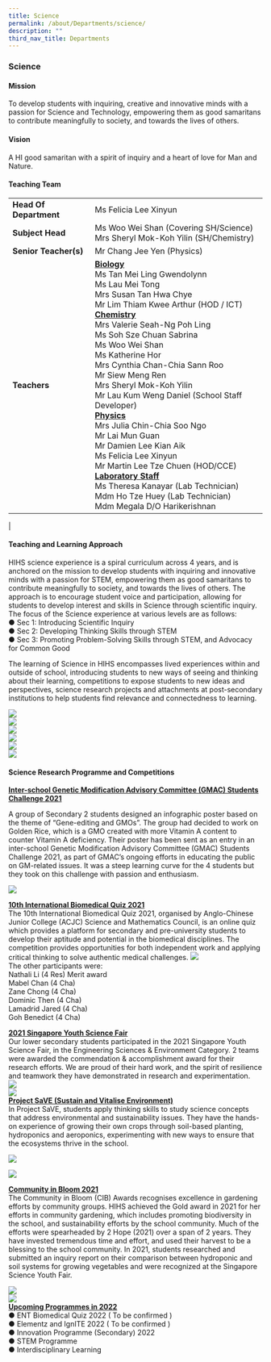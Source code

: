 ```yaml
---
title: Science
permalink: /about/Departments/science/
description: ""
third_nav_title: Departments
---
```

### **Science**

#### **Mission**<br>
To develop students with inquiring, creative and innovative minds with a passion for Science and Technology, empowering them as good samaritans to contribute meaningfully to society, and towards the lives of others.
#### **Vision**<br>
A HI good samaritan with a spirit of inquiry and a heart of love for Man and Nature.


#### **Teaching Team**
|  |  |
|---|---|
| **Head Of Department** | Ms Felicia Lee Xinyun |
|**Subject Head** | Ms Woo Wei Shan (Covering SH/Science) <br>Mrs Sheryl Mok-Koh Yilin (SH/Chemistry) |
|**Senior Teacher(s)** | Mr Chang Jee Yen (Physics)
| **Teachers** | <u>**Biology**</u><br>Ms Tan Mei Ling Gwendolynn<br>Ms Lau Mei Tong<br>Mrs Susan Tan Hwa Chye<br>Mr Lim Thiam Kwee Arthur (HOD / ICT)<br><u>**Chemistry**</u><br>Mrs Valerie Seah-Ng Poh Ling<br>Ms Soh Sze Chuan Sabrina<br>Ms Woo Wei Shan<br>Ms Katherine Hor<br>Mrs Cynthia Chan-Chia Sann Roo<br>Mr Siew Meng Ren<br>Mrs Sheryl Mok-Koh Yilin<br>Mr Lau Kum Weng Daniel (School Staff Developer)<br><u>**Physics**</u><br>Mrs Julia Chin-Chia Soo Ngo<br>Mr Lai Mun Guan<br>Mr Damien Lee Kian Aik<br>Ms Felicia Lee Xinyun<br>Mr Martin Lee Tze Chuen (HOD/CCE)<br><u>**Laboratory Staff**</u><br>Ms Theresa Kanayar (Lab Technician)<br> Mdm Ho Tze Huey (Lab Technician) <br>Mdm Megala D/O Harikerishnan | 
|
#### **Teaching and Learning Approach**
HIHS science experience is a spiral curriculum across 4 years, and is anchored on the mission to develop students with inquiring and innovative minds with a passion for STEM, empowering them as good samaritans to contribute meaningfully to society, and towards the lives of others. The approach is to encourage student voice and participation, allowing for students to develop interest and skills in Science through scientific inquiry. The focus of the Science experience at various levels are as follows:<br>
●	Sec 1: Introducing Scientific Inquiry<br>
●	Sec 2: Developing Thinking Skills through STEM<br>
●	Sec 3: Promoting Problem-Solving Skills through STEM, and Advocacy for Common Good

The learning of Science in HIHS encompasses lived experiences within and outside of school, introducing students to new ways of seeing and thinking about their learning, competitions to expose students to new ideas and perspectives, science research projects and attachments at post-secondary institutions to help students find relevance and connectedness to learning.

![](/images/Science%20Department/Students%20Engaging%20in%20scientific%20inquiry.png)<br>
![](/images/Science%20Department/Students%20Make%20Their%20Thinking%20Visible.png)<br>
![](/images/Science%20Department/Sec%202%20Students%20Reseaching%20collaboratively%20on%20Solar%20energy.png)<br>
![](/images/Science%20Department/Devices%20raised%20to%20capture%20interesting%20points.png)<br>
![](/images/Science%20Department/Sec%201%20Students%20prototyping%20a%20water%20filtration.png)<br>
![](/images/Science%20Department/Students%20Embarked%20on%20the%20task%20to%20evaluate%20the%20efficacy.png)<br>

#### **Science Research Programme and Competitions**
<u>**Inter-school Genetic Modification Advisory Committee (GMAC) Students Challenge 2021**</u><br>

A group of Secondary 2 students designed an infographic poster based on the theme of
“Gene-editing and GMOs”. The group had decided to work on Golden Rice, which is a GMO created
with more Vitamin A content to counter Vitamin A deficiency. Their poster has been sent as an
entry in an inter-school Genetic Modification Advisory Committee (GMAC) Students Challenge
2021, as part of GMAC’s ongoing efforts in educating the public on GM-related issues. It was a steep
learning curve for the 4 students but they took on this challenge with passion and enthusiasm.<br>

![](/images/Science%20Department/7%20Arthur,%20Samuel,yu%20en.png)

<u>**10th International Biomedical Quiz 2021**</u><br>
The 10th International Biomedical Quiz 2021, organised by Anglo-Chinese Junior College (ACJC)
Science and Mathematics Council, is an online quiz which provides a platform for secondary and
pre-university students to develop their aptitude and potential in the biomedical disciplines. The
competition provides opportunities for both independent work and applying critical thinking to
solve authentic medical challenges.
![](/images/Science%20Department/8%20Low%20Xin,%20ng%20yong%20Jun.png)<br>
The other participants were:<br>
Nathali Li (4 Res) Merit award<br>
Mabel Chan (4 Cha)<br>
Zane Chong (4 Cha)<br>
Dominic Then (4 Cha)<br>
Lamadrid Jared (4 Cha)<br>
Goh Benedict (4 Cha)

<u>**2021 Singapore Youth Science Fair**</u><br>
Our lower secondary students participated in the 2021 Singapore Youth Science Fair, in the
Engineering Sciences & Environment Category. 2 teams were awarded the commendation &
accomplishment award for their research efforts. We are proud of their hard work, and the spirit
of resilience and teamwork they have demonstrated in research and experimentation.<br>
![](/images/Science%20Department/9%20youth%20science%20fair.png)<br>
![](/images/Science%20Department/10%20youth%20science%20fair.png)<br>
<u>**Project SaVE (Sustain and Vitalise Environment)**</u><br>
In Project SaVE, students apply thinking skills to study science concepts that address environmental
and sustainability issues. They have the hands-on experience of growing their own crops through
soil-based planting, hydroponics and aeroponics, experimenting with new ways to ensure that the
ecosystems thrive in the school.<br>

![](/images/Science%20Department/11.png)

![](/images/Science%20Department/12.png)<br>

<u>**Community in Bloom 2021**</u><br>
The Community in Bloom (CIB) Awards recognises excellence in gardening efforts by community
groups. HIHS achieved the Gold award in 2021 for her efforts in community gardening, which
includes promoting biodiversity in the school, and sustainability efforts by the school community.
Much of the efforts were spearheaded by 2 Hope (2021) over a span of 2 years. They have invested
tremendous time and effort, and used their harvest to be a blessing to the school community. In
2021, students researched and submitted an inquiry report on their comparison between
hydroponic and soil systems for growing vegetables and were recognized at the Singapore Science
Youth Fair.<br>

![](/images/Science%20Department/13.png)<br>
![](/images/Science%20Department/14.png)<br>
<u>**Upcoming Programmes in 2022**</u><br>
● ENT Biomedical Quiz 2022 ( To be confirmed )<br>
● Elementz and IgnITE 2022 ( To be confirmed )<br>
● Innovation Programme (Secondary) 2022<br>
● STEM Programme<br>
● Interdisciplinary Learning
